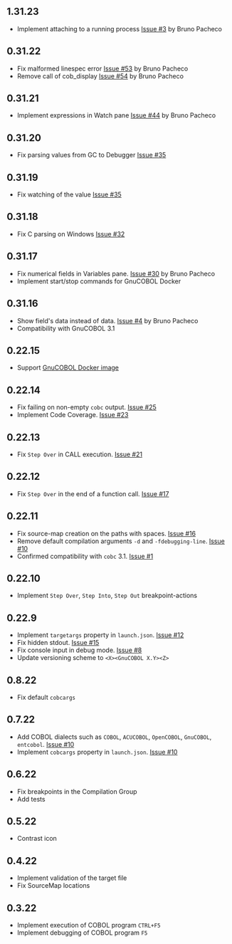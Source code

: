 ## 1.31.23
* Implement attaching to a running process [Issue #3](https://github.com/OlegKunitsyn/gnucobol-debug/issues/3) by Bruno Pacheco

## 0.31.22
* Fix malformed linespec error [Issue #53](https://github.com/OlegKunitsyn/gnucobol-debug/issues/53) by Bruno Pacheco
* Remove call of cob_display [Issue #54](https://github.com/OlegKunitsyn/gnucobol-debug/issues/54) by Bruno Pacheco

## 0.31.21
* Implement expressions in Watch pane [Issue #44](https://github.com/OlegKunitsyn/gnucobol-debug/issues/44) by Bruno Pacheco

## 0.31.20
* Fix parsing values from GC to Debugger [Issue #35](https://github.com/OlegKunitsyn/gnucobol-debug/issues/35)

## 0.31.19
* Fix watching of the value [Issue #35](https://github.com/OlegKunitsyn/gnucobol-debug/issues/35)

## 0.31.18
* Fix C parsing on Windows [Issue #32](https://github.com/OlegKunitsyn/gnucobol-debug/issues/32)

## 0.31.17
* Fix numerical fields in Variables pane. [Issue #30](https://github.com/OlegKunitsyn/gnucobol-debug/issues/30) by Bruno Pacheco
* Implement start/stop commands for GnuCOBOL Docker

## 0.31.16
* Show field's data instead of data. [Issue #4](https://github.com/OlegKunitsyn/gnucobol-debug/issues/4) by Bruno Pacheco
* Compatibility with GnuCOBOL 3.1

## 0.22.15
* Support [GnuCOBOL Docker image](https://hub.docker.com/repository/docker/olegkunitsyn/gnucobol)

## 0.22.14
* Fix failing on non-empty `cobc` output. [Issue #25](https://github.com/OlegKunitsyn/gnucobol-debug/issues/25)
* Implement Code Coverage. [Issue #23](https://github.com/OlegKunitsyn/gnucobol-debug/issues/23)

## 0.22.13
* Fix `Step Over` in CALL execution. [Issue #21](https://github.com/OlegKunitsyn/gnucobol-debug/issues/21)

## 0.22.12
* Fix `Step Over` in the end of a function call. [Issue #17](https://github.com/OlegKunitsyn/gnucobol-debug/issues/17)

## 0.22.11
* Fix source-map creation on the paths with spaces. [Issue #16](https://github.com/OlegKunitsyn/gnucobol-debug/issues/16)
* Remove default compilation arguments `-d` and `-fdebugging-line`. [Issue #10](https://github.com/OlegKunitsyn/gnucobol-debug/issues/10)
* Confirmed compatibility with `cobc` 3.1. [Issue #1](https://github.com/OlegKunitsyn/gnucobol-debug/issues/1)

## 0.22.10
* Implement `Step Over`, `Step Into`, `Step Out` breakpoint-actions

## 0.22.9
* Implement `targetargs` property in `launch.json`. [Issue #12](https://github.com/OlegKunitsyn/gnucobol-debug/issues/12)
* Fix hidden stdout. [Issue #15](https://github.com/OlegKunitsyn/gnucobol-debug/issues/15)
* Fix console input in debug mode. [Issue #8](https://github.com/OlegKunitsyn/gnucobol-debug/issues/8)
* Update versioning scheme to `<X><GnuCOBOL X.Y><Z>`

## 0.8.22
* Fix default `cobcargs`

## 0.7.22
* Add COBOL dialects such as `COBOL`, `ACUCOBOL`, `OpenCOBOL`, `GnuCOBOL`, `entcobol`. [Issue #10](https://github.com/OlegKunitsyn/gnucobol-debug/issues/10)
* Implement `cobcargs` property in `launch.json`. [Issue #10](https://github.com/OlegKunitsyn/gnucobol-debug/issues/10)

## 0.6.22
* Fix breakpoints in the Compilation Group
* Add tests

## 0.5.22
* Contrast icon

## 0.4.22
* Implement validation of the target file
* Fix SourceMap locations

## 0.3.22
* Implement execution of COBOL program `CTRL+F5`
* Implement debugging of COBOL program `F5`
